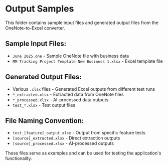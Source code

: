 # Output Samples

This folder contains sample input files and generated output files from the OneNote-to-Excel converter.

## Sample Input Files:
- `June 2025.one` - Sample OneNote file with business data
- `MM Tracking Project Template New Business 1.xlsx` - Excel template file

## Generated Output Files:
- Various `.xlsx` files - Generated Excel outputs from different test runs
- `*_extracted.xlsx` - Extracted data from OneNote files
- `*_processed.xlsx` - AI-processed data outputs
- `test_*.xlsx` - Test output files

## File Naming Convention:
- `test_[feature]_output.xlsx` - Output from specific feature tests
- `[source]_extracted.xlsx` - Direct extraction outputs
- `[source]_processed.xlsx` - AI-processed outputs

These files serve as examples and can be used for testing the application's functionality.
